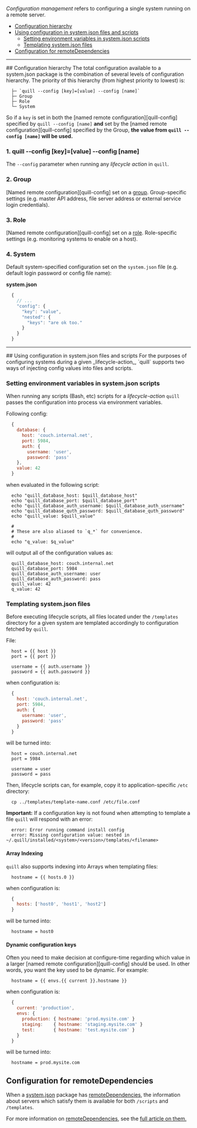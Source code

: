 _Configuration management_ refers to configuring a single system running on a remote server.

* [Configuration hierarchy](#hierarchy)
* [Using configuration in system.json files and scripts](#scripts-files)
  * [Setting environment variables in system.json scripts](#scripts)
  * [Templating system.json files](#files)
* [Configuration for remoteDependencies](#remote-dependencies)

<hr>
<a name="hierarchy"></a>
## Configuration hierarchy
The total configuration available to a system.json package is the combination of several levels of configuration hierarchy. The priority of this hierarchy (from highest priority to lowest) is:

```
  ├─ `quill --config [key]=[value] --config [name]`
  ├─ Group
  ├─ Role
  └─ System
```

So if a `key` is set in both the [named remote configuration][quill-config] specified by `quill --config [name]` **and** set by the [named remote configuration][quill-config] specified by the Group, **the value from `quill --config [name]` will be used.**

### 1. quill --config [key]=[value] --config [name]
The `--config` parameter when running any _lifecycle action_ in `quill`.

### 2. Group
[Named remote configuration][quill-config] set on a [group](/baton/resources/group). Group-specific settings (e.g. master API address, file server address or external service login credentials).

### 3. Role
[Named remote configuration][quill-config] set on a [role](/baton/resources/role). Role-specific settings (e.g. monitoring systems to enable on a host).

### 4. System
Default system-specified configuration set on the `system.json` file (e.g. default login password or config file name):

**system.json**

``` js
  {
    // ...
    "config": {
      "key": "value",
      "nested": {
        "keys": "are ok too."
      }
    }
  }
```

<hr>
<a name="scripts-files"></a>
## Using configuration in system.json files and scripts
For the purposes of configuring systems during a given _lifecycle-action_, `quill` supports two ways of injecting config values into files and scripts.

<a name="scripts"></a>
### Setting environment variables in system.json scripts
When running any scripts (Bash, etc) scripts for a _lifecycle-action_ `quill` passes the configuration into process via environment variables.

Following config:

``` js
  {
    database: {
      host: 'couch.internal.net',
      port: 5984,
      auth: {
        username: 'user',
        password: 'pass'
    },
    value: 42
  }
```

when evaluated in the following script:

```
  echo "quill_database_host: $quill_database_host"
  echo "quill_database_port: $quill_database_port"
  echo "quill_database_auth_username: $quill_database_auth_username"
  echo "quill_database_quth_password: $quill_database_quth_password"
  echo "quill_value: $quill_value"

  #
  # These are also aliased to `q_*` for convenience.
  #
  echo "q_value: $q_value"
```

will output all of the configuration values as:

```
  quill_database_host: couch.internal.net
  quill_database_port: 5984
  quill_database_auth_username: user
  quill_database_auth_password: pass
  quill_value: 42
  q_value: 42
```

<a name="files"></a>
### Templating system.json files
Before executing lifecycle scripts, all files located under the `/templates` directory for a given system are templated accordingly to configuration fetched by `quill`.

File:

```
  host = {{ host }}
  port = {{ port }}

  username = {{ auth.username }}
  password = {{ auth.password }}
```

when configuration is:

``` js
  {
    host: 'couch.internal.net',
    port: 5984,
    auth: {
      username: 'user',
      password: 'pass'
    }
  }
```

will be turned into:

```
  host = couch.internal.net
  port = 5984

  username = user
  password = pass
```

Then, lifecycle scripts can, for example, copy it to application-specific `/etc` directory:

```
  cp ../templates/template-name.conf /etc/file.conf
```

**Important:** If a configuration key is not found when attempting to template a file `quill` will respond with an error:

```
  error: Error running command install config
  error: Missing configuration value: nested in ~/.quill/installed/<system>/<version>/templates/<filename>
```

#### Array Indexing

`quill` also supports indexing into Arrays when templating files:

```
  hostname = {{ hosts.0 }}
```

when configuration is:

``` js
  {
    hosts: ['host0', 'host1', 'host2']
  }
```

will be turned into:

```
  hostname = host0
```

#### Dynamic configuration keys

Often you need to make decision at configure-time regarding which value in a larger [named remote configuration][quill-config] should be used. In other words, you want the key used to be dynamic. For example:

```
  hostname = {{ envs.{{ current }}.hostname }}
```

when configuration is:

``` js
  {
    current: 'production',
    envs: {
      production: { hostname: 'prod.mysite.com' }
      staging:    { hostname: 'staging.mysite.com' }
      test:       { hostname: 'test.mysite.com' }
    }
  }
```

will be turned into:

```
  hostname = prod.mysite.com
```

<a name="remote-dependencies"></a>
## Configuration for remoteDependencies

When a [system.json](/system-json) package has [remoteDependencies](/system-json/remote-dependencies), the information about servers which satisfy them is available for both `/scripts` and `/templates`.

For more information on [remoteDependencies](/system-json/remote-dependencies), see the [full article on them.](/system-json/remote-dependencies)


[meta:title]: <> (Configuration management)